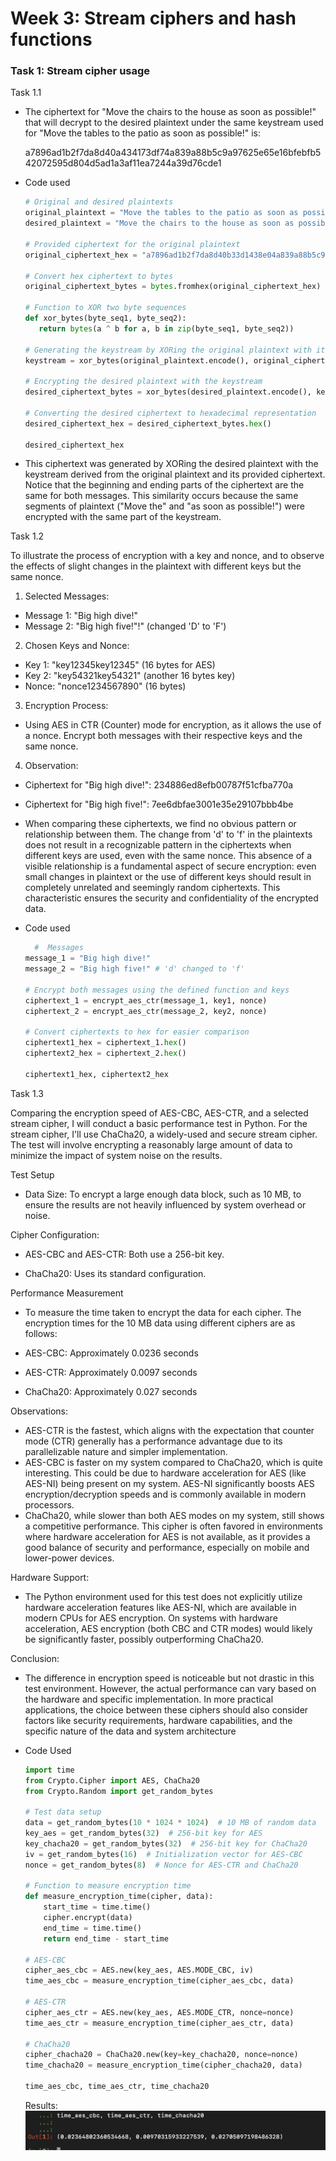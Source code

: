 # Week 3: Stream ciphers and hash functions

### Task 1: Stream cipher usage

Task 1.1
- The ciphertext for "Move the chairs to the house as soon as possible!" that will decrypt to the desired plaintext under the same keystream used for "Move the tables to the patio as soon as possible!" is:

  a7896ad1b2f7da8d40a434173df74a839a88b5c9a97625e65e16bfebfb542072595d804d5ad1a3af11ea7244a39d76cde1

- Code used
   ````py
   # Original and desired plaintexts
  original_plaintext = "Move the tables to the patio as soon as possible!"
  desired_plaintext = "Move the chairs to the house as soon as possible!"
  
  # Provided ciphertext for the original plaintext
  original_ciphertext_hex = "a7896ad1b2f7da8d40b33d1438e04a839a88b5c9a97625fe5017a5e1fb542072595d804d5ad1a3af11ea7244a39d76cde1"
  
  # Convert hex ciphertext to bytes
  original_ciphertext_bytes = bytes.fromhex(original_ciphertext_hex)
  
  # Function to XOR two byte sequences
  def xor_bytes(byte_seq1, byte_seq2):
      return bytes(a ^ b for a, b in zip(byte_seq1, byte_seq2))
  
  # Generating the keystream by XORing the original plaintext with its ciphertext
  keystream = xor_bytes(original_plaintext.encode(), original_ciphertext_bytes)
  
  # Encrypting the desired plaintext with the keystream
  desired_ciphertext_bytes = xor_bytes(desired_plaintext.encode(), keystream)
  
  # Converting the desired ciphertext to hexadecimal representation
  desired_ciphertext_hex = desired_ciphertext_bytes.hex()
  
  desired_ciphertext_hex
   
  ````


- This ciphertext was generated by XORing the desired plaintext with the keystream derived from the original plaintext and its provided ciphertext. Notice that the beginning and ending parts of the ciphertext are the same for both messages. This similarity occurs because the same segments of plaintext ("Move the" and "as soon as possible!") were encrypted with the same part of the keystream.


Task 1.2

To illustrate the process of encryption with a key and nonce, and to observe the effects of slight changes in the plaintext with different keys but the same nonce.

1. Selected Messages:

- Message 1: "Big high dive!"
- Message 2: "Big high five!"!" (changed 'D' to 'F')
  
2. Chosen Keys and Nonce:

- Key 1: "key12345key12345" (16 bytes for AES)
- Key 2: "key54321key54321" (another 16 bytes key)
- Nonce: "nonce1234567890" (16 bytes)
  
3. Encryption Process:

- Using AES in CTR (Counter) mode for encryption, as it allows the use of a nonce.
Encrypt both messages with their respective keys and the same nonce.

4. Observation:

- Ciphertext for "Big high dive!": 234886ed8efb00787f51cfba770a
- Ciphertext for "Big high five!": 7ee6dbfae3001e35e29107bbb4be

- When comparing these ciphertexts, we find no obvious pattern or relationship between them. The change from 'd' to 'f' in the plaintexts does not result in a recognizable pattern in the ciphertexts when different keys are used, even with the same nonce. This absence of a visible relationship is a fundamental aspect of secure encryption: even small changes in plaintext or the use of different keys should result in completely unrelated and seemingly random ciphertexts. This characteristic ensures the security and confidentiality of the encrypted data. ​​

- Code used
  ````py
    #  Messages
  message_1 = "Big high dive!"
  message_2 = "Big high five!" # 'd' changed to 'f'
  
  # Encrypt both messages using the defined function and keys
  ciphertext_1 = encrypt_aes_ctr(message_1, key1, nonce)
  ciphertext_2 = encrypt_aes_ctr(message_2, key2, nonce)
  
  # Convert ciphertexts to hex for easier comparison
  ciphertext1_hex = ciphertext_1.hex()
  ciphertext2_hex = ciphertext_2.hex()
  
  ciphertext1_hex, ciphertext2_hex
  ````
Task 1.3

Comparing the encryption speed of AES-CBC, AES-CTR, and a selected stream cipher, I will conduct a basic performance test in Python. For the stream cipher, I'll use ChaCha20, a widely-used and secure stream cipher. The test will involve encrypting a reasonably large amount of data to minimize the impact of system noise on the results.

Test Setup
- Data Size: To encrypt a large enough data block, such as 10 MB, to ensure the results are not heavily influenced by system overhead or noise.

Cipher Configuration:
- AES-CBC and AES-CTR: Both use a 256-bit key.

- ChaCha20: Uses its standard configuration.

Performance Measurement
- To measure the time taken to encrypt the data for each cipher.
The encryption times for the 10 MB data using different ciphers are as follows:

- AES-CBC: Approximately 0.0236 seconds
- AES-CTR: Approximately 0.0097 seconds
- ChaCha20: Approximately 0.027 seconds
  
Observations:
- AES-CTR is the fastest, which aligns with the expectation that counter mode (CTR) generally has a performance advantage due to its parallelizable nature and simpler implementation.
- AES-CBC is faster on my system compared to ChaCha20, which is quite interesting. This could be due to hardware acceleration for AES (like AES-NI) being present on my system. AES-NI significantly boosts AES encryption/decryption speeds and is commonly available in modern processors.
- ChaCha20, while slower than both AES modes on my system, still shows a competitive performance. This cipher is often favored in environments where hardware acceleration for AES is not available, as it provides a good balance of security and performance, especially on mobile and lower-power devices.

Hardware Support:
- The Python environment used for this test does not explicitly utilize hardware acceleration features like AES-NI, which are available in modern CPUs for AES encryption.
On systems with hardware acceleration, AES encryption (both CBC and CTR modes) would likely be significantly faster, possibly outperforming ChaCha20.

Conclusion:
- The difference in encryption speed is noticeable but not drastic in this test environment. However, the actual performance can vary based on the hardware and specific implementation.
In more practical applications, the choice between these ciphers should also consider factors like security requirements, hardware capabilities, and the specific nature of the data and system architecture

- Code Used
  ````py
  import time
  from Crypto.Cipher import AES, ChaCha20
  from Crypto.Random import get_random_bytes
  
  # Test data setup
  data = get_random_bytes(10 * 1024 * 1024)  # 10 MB of random data
  key_aes = get_random_bytes(32)  # 256-bit key for AES
  key_chacha20 = get_random_bytes(32)  # 256-bit key for ChaCha20
  iv = get_random_bytes(16)  # Initialization vector for AES-CBC
  nonce = get_random_bytes(8)  # Nonce for AES-CTR and ChaCha20
  
  # Function to measure encryption time
  def measure_encryption_time(cipher, data):
      start_time = time.time()
      cipher.encrypt(data)
      end_time = time.time()
      return end_time - start_time
  
  # AES-CBC
  cipher_aes_cbc = AES.new(key_aes, AES.MODE_CBC, iv)
  time_aes_cbc = measure_encryption_time(cipher_aes_cbc, data)
  
  # AES-CTR
  cipher_aes_ctr = AES.new(key_aes, AES.MODE_CTR, nonce=nonce)
  time_aes_ctr = measure_encryption_time(cipher_aes_ctr, data)
  
  # ChaCha20
  cipher_chacha20 = ChaCha20.new(key=key_chacha20, nonce=nonce)
  time_chacha20 = measure_encryption_time(cipher_chacha20, data)
  
  time_aes_cbc, time_aes_ctr, time_chacha20

  ````
  Results:
  ![sc1](https://github.com/firstnuel/CryptoCourse-Exercises/blob/main/Week%203/sc1.png)
